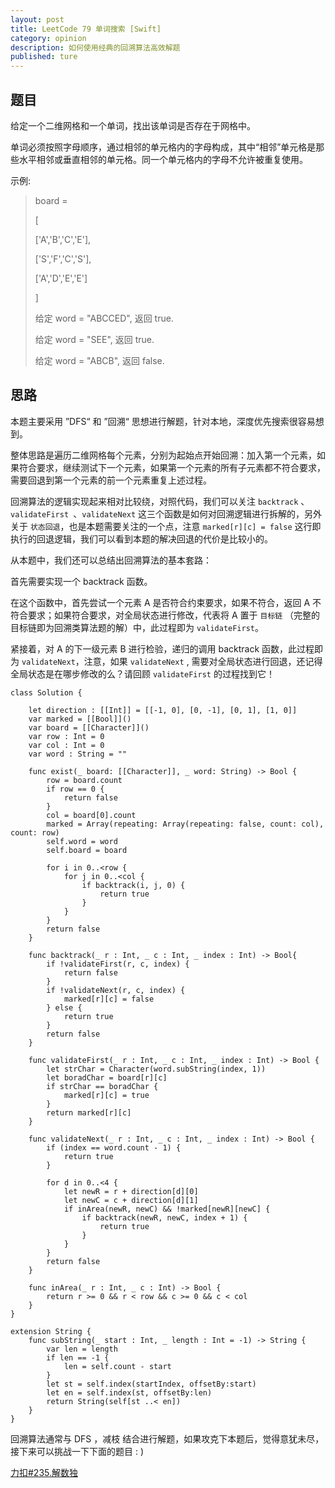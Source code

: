 ```yaml
---
layout: post
title: LeetCode 79 单词搜索 [Swift]
category: opinion
description: 如何使用经典的回溯算法高效解题
published: ture
---
```


## 题目

给定一个二维网格和一个单词，找出该单词是否存在于网格中。

单词必须按照字母顺序，通过相邻的单元格内的字母构成，其中“相邻”单元格是那些水平相邻或垂直相邻的单元格。同一个单元格内的字母不允许被重复使用。

示例:

>board =
>
>[
>
>  ['A','B','C','E'],
>  
>  ['S','F','C','S'],
> 
>  ['A','D','E','E']
>  
>]
>
>给定 word = "ABCCED", 返回 true.
>
>给定 word = "SEE", 返回 true.
>
>给定 word = "ABCB", 返回 false.

## 思路


本题主要采用 ”DFS“ 和 ”回溯“ 思想进行解题，针对本地，深度优先搜索很容易想到。

整体思路是遍历二维网格每个元素，分别为起始点开始回溯：加入第一个元素，如果符合要求，继续测试下一个元素，如果第一个元素的所有子元素都不符合要求，需要回退到第一个元素的前一个元素重复上述过程。

回溯算法的逻辑实现起来相对比较绕，对照代码，我们可以关注 `backtrack` 、`validateFirst `、`validateNext` 这三个函数是如何对回溯逻辑进行拆解的，另外关于 `状态回退`，也是本题需要关注的一个点，注意  `marked[r][c] = false` 这行即执行的回退逻辑，我们可以看到本题的解决回退的代价是比较小的。

从本题中，我们还可以总结出回溯算法的基本套路：

首先需要实现一个 backtrack 函数。

在这个函数中，首先尝试一个元素 A 是否符合约束要求，如果不符合，返回 A 不符合要求；如果符合要求，对全局状态进行修改，代表将 A 置于 `目标链` （完整的目标链即为回溯类算法题的解）中，此过程即为 `validateFirst`。

紧接着，对 A 的下一级元素 B 进行检验，递归的调用 backtrack 函数，此过程即为 `validateNext`，注意，如果 `validateNext` , 需要对全局状态进行回退，还记得全局状态是在哪步修改的么？请回顾 `validateFirst` 的过程找到它！

```
class Solution {
    
    let direction : [[Int]] = [[-1, 0], [0, -1], [0, 1], [1, 0]]
    var marked = [[Bool]]()
    var board = [[Character]]()
    var row : Int = 0
    var col : Int = 0
    var word : String = ""
    
    func exist(_ board: [[Character]], _ word: String) -> Bool {
        row = board.count
        if row == 0 {
            return false
        }
        col = board[0].count
        marked = Array(repeating: Array(repeating: false, count: col), count: row)
        self.word = word
        self.board = board
        
        for i in 0..<row {
            for j in 0..<col {
                if backtrack(i, j, 0) {
                    return true
                }
            }
        }
        return false
    }
    
    func backtrack(_ r : Int, _ c : Int, _ index : Int) -> Bool{
        if !validateFirst(r, c, index) {
            return false
        }
        if !validateNext(r, c, index) {
            marked[r][c] = false
        } else {
            return true
        }
        return false
    }
    
    func validateFirst(_ r : Int, _ c : Int, _ index : Int) -> Bool {
        let strChar = Character(word.subString(index, 1))
        let boradChar = board[r][c]
        if strChar == boradChar {
            marked[r][c] = true
        }
        return marked[r][c]
    }
    
    func validateNext(_ r : Int, _ c : Int, _ index : Int) -> Bool {
        if (index == word.count - 1) {
            return true
        }
        
        for d in 0..<4 {
            let newR = r + direction[d][0]
            let newC = c + direction[d][1]
            if inArea(newR, newC) && !marked[newR][newC] {
                if backtrack(newR, newC, index + 1) {
                    return true
                }
            }
        }
        return false
    }
    
    func inArea(_ r : Int, _ c : Int) -> Bool {
        return r >= 0 && r < row && c >= 0 && c < col
    }
}

extension String {
    func subString(_ start : Int, _ length : Int = -1) -> String {
        var len = length
        if len == -1 {
            len = self.count - start
        }
        let st = self.index(startIndex, offsetBy:start)
        let en = self.index(st, offsetBy:len)
        return String(self[st ..< en])
    }
}
```

回溯算法通常与 DFS ，减枝 结合进行解题，如果攻克下本题后，觉得意犹未尽，接下来可以挑战一下下面的题目 : )

[力扣#235.解数独](https://leetcode-cn.com/problems/sudoku-solver/solution/jie-shu-du-by-leetcode/)

